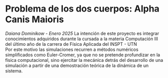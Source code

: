 <h1>Problema de los dos cuerpos: Alpha Canis Maioris</h1>
<i>Daiana Dominikow - Enero 2025</i>
La intención de este proyecto es integrar conocimientos adquiridos durante la cursada a la materia Computación III del último año de la carrera de Física Aplicada del INSPT - UTN<br>
Por este motivo las simulaciones recurren a métodos numéricos simplificados como Euler-Cromer, ya que no se pretende profundizar en la física computacional, sino ejercitar la mecánica detrás del desarrollo de una simulación a partir de una demostración teórica de la dinámica de un sistema.